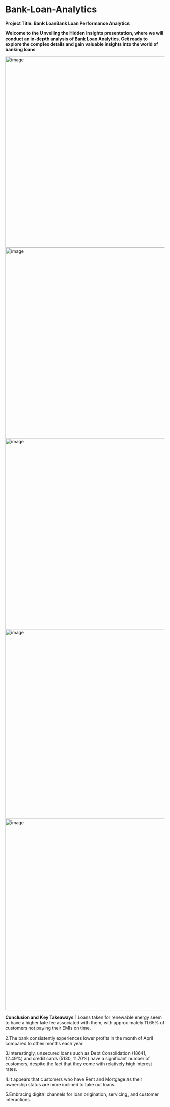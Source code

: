 # Bank-Loan-Analytics
**Project Title: Bank LoanBank Loan Performance Analytics**

**Welcome to the Unveiling the Hidden Insights presentation, where we will conduct an in-depth analysis of Bank Loan Analytics. Get ready to explore the complex details and gain valuable insights into the world of banking loans**


<img width="603" alt="image" src="https://github.com/Akanksha10599/Bank-Loan-Analytics/assets/169041591/83d65774-f973-4564-9f1b-fe264b8ab671">
<img width="601" alt="image" src="https://github.com/Akanksha10599/Bank-Loan-Analytics/assets/169041591/c8679a94-b70b-4235-b4d1-b04590ac41c8">
<img width="603" alt="image" src="https://github.com/Akanksha10599/Bank-Loan-Analytics/assets/169041591/164710cb-b258-4424-8c42-a781e214b6d3">
<img width="599" alt="image" src="https://github.com/Akanksha10599/Bank-Loan-Analytics/assets/169041591/98e17d15-9d96-4480-b636-5d11cf76efbd">
<img width="603" alt="image" src="https://github.com/Akanksha10599/Bank-Loan-Analytics/assets/169041591/18b0cba7-8835-4ef6-927f-5d3cc0d6e263">


**Conclusion and Key Takeaways**
1.Loans taken for renewable energy seem to have a higher late fee associated with them, with approximately 11.65% of customers not paying their EMIs on time.

2.The bank consistently experiences lower profits in the month of April compared to other months each year.

3.Interestingly, unsecured loans such as Debt Consolidation (18641, 12.49%) and credit cards (5130, 11.70%) have a significant number of customers, despite the fact that they come with relatively high interest rates.

4.It appears that customers who have Rent and Mortgage as their ownership status are more inclined to take out loans.

5.Embracing digital channels for loan origination, servicing, and customer interactions.





